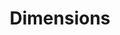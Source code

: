 ---
bigquery: https://console.cloud.google.com/bigquery?p=covid-19-dimensions-ai&page=table&d=data&t=publications
contributors: Digital Science, https://www.digital-science.com/
cost: Free for personal, non-commercial use.
description: Dimensions contains more than 100 million publications, ranging from
  articles published in scholarly journals, books and book chapters, to preprints
  and conference proceedings. All publications are contextualized with linked data
  sets, funding, publications, patents, clinical trials, and policy documents. You
  can also view associated categories, funders, institutions, and researcher profiles.
documentation: https://docs.dimensions.ai/bigquery/index.html
last_edit: 04/07/2022, 09:44:11
location: https://www.dimensions.ai/products/free/
maintained_by: Digital Science, https://www.digital-science.com/
schema_fields:
- pmid
- interventions
- title
- created_date
- expiration_year
- eisbn
- jurisdiction
- conditions
- repository_id
- funder_org_countries
- resulting_publication_ids
- publisher
- kind
- funder_org_cities
- acknowledgements
- arxiv_id
- funding_jpy
- current_assignee_orgs
- priority_date
- aliases
- citation_string
- repository_name
- granted_year
- conference
- pages
- external_ids
- registry
- investigators
- associated_grant_ids
- wikipedia_url
- research_org_state_codes
- category_hra
- address
- funding_details
- assignee_countries
- cpc
- linkout
- funding_usd
- application_number
- proceedings_title
- book_title
- research_org_state_names
- id
- journal
- research_org_country_names
- ipcr
- abstract
- isbn
- funding_eur
- repository_url
- filing_date
- reference_ids
- status
- publication_date
- open_access_categories
- doi
- publication_ids
- relationships
- research_org_city_names
- active_years
- embargo_date
- acronyms
- start_year
- category_icrp_ct
- resulting_publication_doi
- funder_orgs
- supporting_grant_ids
- category_hrcs_rac
- date_modified
- associated_publication_pmid
- researcher_ids
- family_count
- inventor_names
- brief_title
- original_abstract
- start_date
- gender
- funder_countries
- associated_publication_arxiv_id
- issue
- category_hrcs_hc
- date_inserted
- pmcid
- cited_by_ids
- authors
- associated_publication_id
- license
- labels
- publication_year
- funding_gbp
- open_access_categories_v2
- funder_org_acronyms
- phase
- journal_lists
- organisation_details
- grant_number
- original_assignee
- types
- acronym
- filing_year
- category_uoa
- current_assignee_countries
- name
- funding_amount
- altmetrics
- granted_date
- category_rcdc
- date
- funding_currency
- date_online
- date_print
- assignee_orgs
- type
- funding_nzd
- foa_number
- priority_year
- book_series_title
- family_id
- date_normal
- funder_org_state_codes
- current_assignee
- original_assignee_orgs
- family_members_ids
- source_id
- year
- legal_status
- end_date
- research_org_countries
- parent_id
- citations
- mesh_terms
- legal_events
- funding_cad
- editors
- description
- date_imported_gbq
- language
- metrics
- associated_publication_doi
- original_assignee_countries
- research_orgs
- funding_chf
- subtitles
- mesh_headings
- established
- email_address
- filing_status
- funder_org
- links
- patent_ids
- research_org_cities
- categories
- funding_cny
- clinical_trial_ids
- concepts
- category_bra
- volume
- category_sdg
- end_year
- expiration_date
- category_icrp_cso
- category_for
- funding_aud
- citations_count
- original_title
shortname: dimensions
tags:
- scholarly literature
- patents
- funding
- clinical trials
- academic profiles
terms_of_use: 'Use of both the Dimensions COVID-19 dataset and full Dimensions dataset
  are subject to the Dimensions Terms of use: https://www.dimensions.ai/policies-terms-legal '
title: Dimensions
uuid: dcff88bd-fe6b-4fdb-8159-809bf9d7bc1c
---